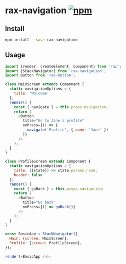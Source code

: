 # rax-navigation [![npm](https://img.shields.io/npm/v/rax-navigation.svg)](https://www.npmjs.com/package/rax-navigation)

## Install

```bash
npm install --save rax-navigation
```

## Usage

```js
import {render, createElement, Component} from 'rax';
import {StackNavigator} from 'rax-navigation';
import Button from 'rax-button';

class MainScreen extends Component {
  static navigationOptions = {
    title: 'Welcome'
  };
  render() {
    const { navigate } = this.props.navigation;
    return (
      <Button
        title="Go to Jane's profile"
        onPress={() => {
          navigate('Profile', { name: 'Jane' })
        }}
      />
    );
  }
}

class ProfileScreen extends Component {
  static navigationOptions = {
    title: ({state}) => state.params.name,
    header: false
  };
  render() {
    const { goBack } = this.props.navigation;
    return (
      <Button
        title="Go back"
        onPress={() => goBack()}
      />
    );
  }
}

const BasicApp = StackNavigator({
  Main: {screen: MainScreen},
  Profile: {screen: ProfileScreen},
});

render(<BasicApp />);
```
